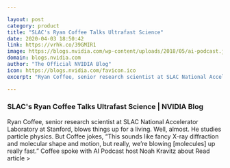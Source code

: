 ```yaml
---

layout: post
category: product
title: "SLAC's Ryan Coffee Talks Ultrafast Science"
date: 2020-04-03 18:50:42
link: https://vrhk.co/39GMIR1
image: https://blogs.nvidia.com/wp-content/uploads/2018/05/ai-podcast.jpg
domain: blogs.nvidia.com
author: "The Official NVIDIA Blog"
icon: https://blogs.nvidia.com/favicon.ico
excerpt: "Ryan Coffee, senior research scientist at SLAC National Accelerator Laboratory at Stanford, blows things up for a living. Well, almost. He studies particle physics. But Coffee jokes, “This sounds like fancy X-ray diffraction and molecular shape and motion, but really, we’re blowing [molecules] up really fast.” Coffee spoke with AI Podcast host Noah Kravitz about Read article &gt;"

---
```


### SLAC's Ryan Coffee Talks Ultrafast Science | NVIDIA Blog

Ryan Coffee, senior research scientist at SLAC National Accelerator Laboratory at Stanford, blows things up for a living. Well, almost. He studies particle physics. But Coffee jokes, “This sounds like fancy X-ray diffraction and molecular shape and motion, but really, we’re blowing [molecules] up really fast.” Coffee spoke with AI Podcast host Noah Kravitz about Read article &gt;